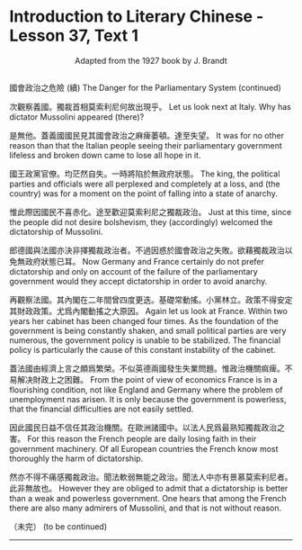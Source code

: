 # Introduction to Literary Chinese - Lesson 37, Text 1

<center>Adapted from the 1927 book by J. Brandt</center>

##

國會政治之危險 (續)
The Danger for the Parliamentary System (continued)

次觀察義國。獨裁首相莫索利尼何故出現乎。
Let us look next at Italy. Why has dictator Mussolini appeared (there)?

是無他。蓋義國國民見其國會政治之麻痺萎頓。達至失望。
It was for no other reason than that the Italian people seeing their parliamentary government lifeless and broken down came to lose all hope in it.

國王政黨官僚。均茫然自失。一時將陷於無政府狀態。
The king, the political parties and officials were all perplexed and completely at a loss, and (the country) was for a moment on the point of falling into a state of anarchy.

惟此際因國民不喜赤化。途至歡迎莫索利尼之獨裁政治。
Just at this time, since the people did not desire bolshevism, they (accordingly) welcomed the dictatorship of Mussolini.

郎德國與法國亦決非擇獨裁政治者。不過因惑於國會政治之失敗。欲藉獨裁政治以免無政府狀態已耳。
Now Germany and France certainly do not prefer dictatorship and only on account of the failure of the parliamentary government would they accept dictatorship in order to avoid anarchy.

再觀察法國。其內閣在二年間曾四度更迭。基礎常動搖。小黨林立。政策不得安定其財政政策。尤爲內閣動搖之大原因。
Again let us look at France. Within two years her cabinet has been changed four times. As the foundation of the government is being constantly shaken, and small political parties are very numerous, the government policy is unable to be stabilized. The financial policy is particularly the cause of this constant instability of the cabinet.

蓋法國由經濟上言之頗爲繁榮。不似英德兩國發生失業問題。惟政治機關痲痺。不易解决財政上之困難。
From the point of view of economics France is in a flourishing condition, not like England and Germany where the problem of unemployment nas arisen. It is only because the government is powerless, that the financial difficulties are not easily settled.

因此國民日益不信任其政治機關。在歐洲諸國中。以法人民爲最熟知獨裁政治之害。
For this reason the French people are daily losing faith in their government machinery. Of all European countries the French know most thoroughly the harm of dictatorship.

然亦不得不痛感獨裁政治。聞法軟弱無能之政治。聞法人中亦有景慕莫索利尼者。此非無故也。
However they are obliged to admit that a dictatorship is better than a weak and powerless government. One hears that among the French there are also many admirers of Mussolini, and that is not without reason.

（未完）
(to be continued)

---
